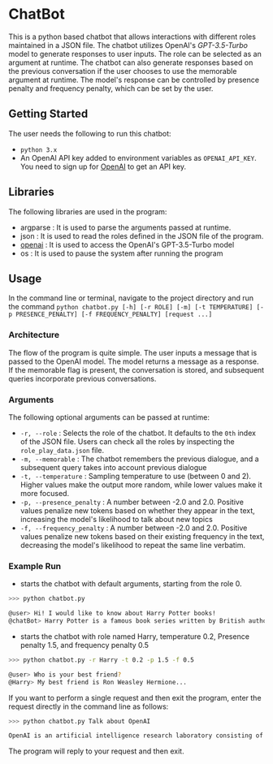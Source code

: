 # ChatBot

This is a python based chatbot that allows interactions with different roles maintained in a JSON file. The chatbot utilizes OpenAI's *GPT-3.5-Turbo* model to generate responses to user inputs. The role can be selected as an argument at runtime. The chatbot can also generate responses based on the previous conversation if the user chooses to use the memorable argument at runtime. The model's response can be controlled by presence penalty and frequency penalty, which can be set by the user.

## Getting Started
The user needs the following to run this chatbot:
- `python 3.x`
- An OpenAI API key added to environment variables as `OPENAI_API_KEY`. You need to sign up for [OpenAI](https://beta.openai.com/signup/) to get an API key.

## Libraries
The following libraries are used in the program:
- argparse : It is used to parse the arguments passed at runtime.
- json : It is used to read the roles defined in the JSON file of the program.
- [openai](https://github.com/openai/openai-python) : It is used to access the OpenAI's GPT-3.5-Turbo model
- os : It is used to pause the system after running the program

## Usage
In the command line or terminal, navigate to the project directory and run the command `python chatbot.py [-h] [-r ROLE] [-m] [-t TEMPERATURE] [-p PRESENCE_PENALTY] [-f FREQUENCY_PENALTY] [request ...]`

### Architecture
The flow of the program is quite simple. The user inputs a message that is passed to the OpenAI model. The model returns a message as a response. If the memorable flag is present, the conversation is stored, and subsequent queries incorporate previous conversations.

### Arguments
The following optional arguments can be passed at runtime:
- `-r, --role` : Selects the role of the chatbot. It defaults to the `0th` index of the JSON file. Users can check all the roles by inspecting the `role_play_data.json` file.
- `-m, --memorable` : The chatbot remembers the previous dialogue, and a subsequent query takes into account previous dialogue
- `-t, --temperature` : Sampling temperature to use (between 0 and 2). Higher values make the output more random, while lower values make it more focused.
- `-p, --presence_penalty` : A number between -2.0 and 2.0. Positive values penalize new tokens based on whether they appear in the text, increasing the model's likelihood to talk about new topics
- `-f, --frequency_penalty` : A number between -2.0 and 2.0. Positive values penalize new tokens based on their existing frequency in the text, decreasing the model's likelihood to repeat the same line verbatim.

### Example Run

* starts the chatbot with default arguments, starting from the role 0.
```sh
>>> python chatbot.py

@user> Hi! I would like to know about Harry Potter books!
@chatBot> Harry Potter is a famous book series written by British author J.K. Rowling...

```
* starts the chatbot with role named Harry, temperature 0.2, Presence penalty 1.5, and frequency penalty 0.5
```sh
>>> python chatbot.py -r Harry -t 0.2 -p 1.5 -f 0.5

@user> Who is your best friend?
@Harry> My best friend is Ron Weasley Hermione...
```

If you want to perform a single request and then exit the program, enter the request directly in the command line as follows:

```sh
>>> python chatbot.py Talk about OpenAI

OpenAI is an artificial intelligence research laboratory consisting of a team of researchers and engineers working on breakthroughs in machine learning and AI technology...
```
The program will reply to your request and then exit.

